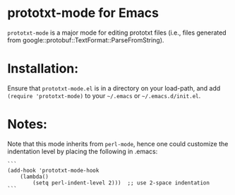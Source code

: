 # prototxt-mode for Emacs

`prototxt-mode` is a major mode for editing prototxt files (i.e., files
generated from google::protobuf::TextFormat::ParseFromString).

# Installation:

Ensure that `prototxt-mode.el` is in a directory on your load-path, and add `(require 'prototxt-mode)`
to your `~/.emacs` or `~/.emacs.d/init.el`.

# Notes:

Note that this mode inherits from `perl-mode`, hence one could customize the
indentation level by placing the following in .emacs:

	```
	(add-hook 'prototxt-mode-hook
		(lambda()
			(setq perl-indent-level 2)))  ;; use 2-space indentation
	```
